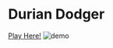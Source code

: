 # Durian Dodger
[Play Here!](https://neekyo.github.io/Durian-Dodger-Game/ "Play here")
![demo](demo.gif)

